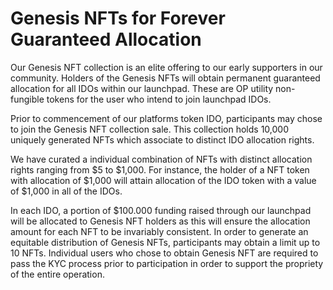 # Genesis NFTs for Forever Guaranteed Allocation

Our Genesis NFT collection is an elite offering to our early supporters in our community. Holders of the Genesis NFTs will obtain permanent guaranteed allocation for all IDOs within our launchpad. These are OP utility non-fungible tokens for the user who intend to join launchpad IDOs.

Prior to commencement of our platforms token IDO, participants may chose to join the Genesis NFT collection sale. This collection holds 10,000 uniquely generated NFTs which associate to distinct IDO allocation rights.

We have curated a individual combination of NFTs with distinct allocation rights ranging from $5 to $1,000. For instance, the holder of a NFT token with allocation of $1,000 will attain allocation of the IDO token with a value of $1,000 in all of the IDOs.

In each IDO, a portion of $100.000 funding raised through our launchpad will be allocated to Genesis NFT holders as this will ensure the allocation amount for each NFT to be invariably consistent. In order to generate an equitable distribution of Genesis NFTs, participants may obtain a limit up to 10 NFTs. Individual users who chose to obtain Genesis NFT are required to pass the KYC process prior to participation in order to support the propriety of the entire operation.
